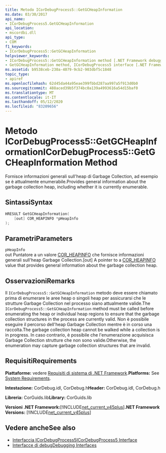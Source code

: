 ```yaml
---
title: Metodo ICorDebugProcess5::GetGCHeapInformation
ms.date: 03/30/2017
api_name:
- ICorDebugProcess5.GetGCHeapInformation
api_location:
- mscordbi.dll
api_type:
- COM
f1_keywords:
- ICorDebugProcess5::GetGCHeapInformation
helpviewer_keywords:
- ICorDebugProcess5::GetGCHeapInformation method [.NET Framework debugging]
- GetGCHeapInformation method, ICorDebugProcess5 interface [.NET Framework debugging]
ms.assetid: b9538ceb-230a-4079-9cb2-903dbf5c1848
topic_type:
- apiref
ms.openlocfilehash: 62d45da44a95eae399fbbd287aa997a5f913d0b0
ms.sourcegitcommit: 488aced39b5f374bc0a139a4993616a54d15baf0
ms.translationtype: MT
ms.contentlocale: it-IT
ms.lasthandoff: 05/12/2020
ms.locfileid: "83209656"
---
```

# <a name="icordebugprocess5getgcheapinformation-method"></a><span data-ttu-id="ce2e4-102">Metodo ICorDebugProcess5::GetGCHeapInformation</span><span class="sxs-lookup"><span data-stu-id="ce2e4-102">ICorDebugProcess5::GetGCHeapInformation Method</span></span>
<span data-ttu-id="ce2e4-103">Fornisce informazioni generali sull'heap di Garbage Collection, ad esempio se è attualmente enumerabile.</span><span class="sxs-lookup"><span data-stu-id="ce2e4-103">Provides general information about the garbage collection heap, including whether it is currently enumerable.</span></span>  
  
## <a name="syntax"></a><span data-ttu-id="ce2e4-104">Sintassi</span><span class="sxs-lookup"><span data-stu-id="ce2e4-104">Syntax</span></span>  
  
```cpp  
HRESULT GetGCHeapInformation(  
    [out] COR_HEAPINFO *pHeapInfo  
);  
```  
  
## <a name="parameters"></a><span data-ttu-id="ce2e4-105">Parametri</span><span class="sxs-lookup"><span data-stu-id="ce2e4-105">Parameters</span></span>  
 `pHeapInfo`  
 <span data-ttu-id="ce2e4-106">out Puntatore a un valore [COR_HEAPINFO](cor-heapinfo-structure.md) che fornisce informazioni generali sull'heap Garbage Collection.</span><span class="sxs-lookup"><span data-stu-id="ce2e4-106">[out] A pointer to a [COR_HEAPINFO](cor-heapinfo-structure.md) value that provides general information about the garbage collection heap.</span></span>  
  
## <a name="remarks"></a><span data-ttu-id="ce2e4-107">Osservazioni</span><span class="sxs-lookup"><span data-stu-id="ce2e4-107">Remarks</span></span>  
 <span data-ttu-id="ce2e4-108">Il `ICorDebugProcess5::GetGCHeapInformation` metodo deve essere chiamato prima di enumerare le aree heap o singoli heap per assicurarsi che le strutture Garbage Collection nel processo siano attualmente valide.</span><span class="sxs-lookup"><span data-stu-id="ce2e4-108">The `ICorDebugProcess5::GetGCHeapInformation` method must be called before enumerating the heap or individual heap regions to ensure that the garbage collection structures in the process are currently valid.</span></span> <span data-ttu-id="ce2e4-109">Non è possibile eseguire il percorso dell'heap Garbage Collection mentre è in corso una raccolta.</span><span class="sxs-lookup"><span data-stu-id="ce2e4-109">The garbage collection heap cannot be walked while a collection is in progress.</span></span> <span data-ttu-id="ce2e4-110">In caso contrario, è possibile che l'enumerazione acquisisca Garbage Collection strutture che non sono valide.</span><span class="sxs-lookup"><span data-stu-id="ce2e4-110">Otherwise, the enumeration may capture garbage collection structures that are invalid.</span></span>  
  
## <a name="requirements"></a><span data-ttu-id="ce2e4-111">Requisiti</span><span class="sxs-lookup"><span data-stu-id="ce2e4-111">Requirements</span></span>  
 <span data-ttu-id="ce2e4-112">**Piattaforme:** vedere [Requisiti di sistema di .NET Framework](../../get-started/system-requirements.md).</span><span class="sxs-lookup"><span data-stu-id="ce2e4-112">**Platforms:** See [System Requirements](../../get-started/system-requirements.md).</span></span>  
  
 <span data-ttu-id="ce2e4-113">**Intestazione:** CorDebug.idl, CorDebug.h</span><span class="sxs-lookup"><span data-stu-id="ce2e4-113">**Header:** CorDebug.idl, CorDebug.h</span></span>  
  
 <span data-ttu-id="ce2e4-114">**Libreria:** CorGuids.lib</span><span class="sxs-lookup"><span data-stu-id="ce2e4-114">**Library:** CorGuids.lib</span></span>  
  
 <span data-ttu-id="ce2e4-115">**Versioni .NET Framework:**[!INCLUDE[net_current_v45plus](../../../../includes/net-current-v45plus-md.md)]</span><span class="sxs-lookup"><span data-stu-id="ce2e4-115">**.NET Framework Versions:** [!INCLUDE[net_current_v45plus](../../../../includes/net-current-v45plus-md.md)]</span></span>  
  
## <a name="see-also"></a><span data-ttu-id="ce2e4-116">Vedere anche</span><span class="sxs-lookup"><span data-stu-id="ce2e4-116">See also</span></span>

- [<span data-ttu-id="ce2e4-117">Interfaccia ICorDebugProcess5</span><span class="sxs-lookup"><span data-stu-id="ce2e4-117">ICorDebugProcess5 Interface</span></span>](icordebugprocess5-interface.md)
- [<span data-ttu-id="ce2e4-118">Interfacce di debug</span><span class="sxs-lookup"><span data-stu-id="ce2e4-118">Debugging Interfaces</span></span>](debugging-interfaces.md)

